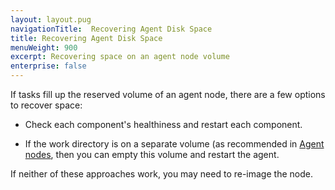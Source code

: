 ```yaml
---
layout: layout.pug
navigationTitle:  Recovering Agent Disk Space
title: Recovering Agent Disk Space
menuWeight: 900
excerpt: Recovering space on an agent node volume
enterprise: false
---
```


<!-- The source repo for this topic is https://github.com/dcos/dcos-docs -->

If tasks fill up the reserved volume of an agent node, there are a few options to recover space:

- Check each component's healthiness and restart each component.

- If the work directory is on a separate volume (as recommended in [Agent nodes](/dcos/1.12/installing/production/system-requirements/#agent-nodes), then you can empty this volume and restart the agent.

If neither of these approaches work, you may need to re-image the node.
